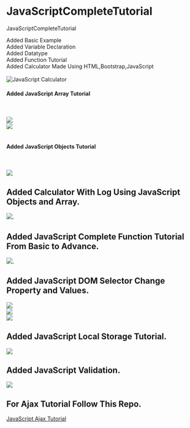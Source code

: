 # JavaScriptCompleteTutorial

JavaScriptCompleteTutorial

Added Basic Example<br>
Added Variable Declaration<br>
Added Datatype <br>
Added Function Tutorial<br>
Added Calculator Made Using HTML,Bootstrap,JavaScript<br><br>
<img src="screenshots/js_calculator.PNG" alt="JavaScript Calculator"> <br>

<h4>Added JavaScript Array Tutorial</h4><br><br>
<img src="screenshots/array1.PNG"><br>
<img src="screenshots/array2.PNG">
<br>
<br>
<h4>Added JavaScript Objects Tutorial</h4><br><br>
<img src="screenshots/js_object.PNG">

## Added Calculator With Log Using JavaScript Objects and Array.

<img src="screenshots/calculator_with_log.PNG">.

## Added JavaScript Complete Function Tutorial From Basic to Advance.

<img src="screenshots/js_functionss.PNG"/>.

## Added JavaScript DOM Selector Change Property and Values.

<img src="screenshots/dom2.PNG"><br>
<img src="screenshots/dom21.PNG"><br>
<img src="screenshots/dom22.PNG"><br>

## Added JavaScript Local Storage Tutorial.

<img src="screenshots/js_local.PNG">

## Added JavaScript Validation.

<img src="screenshots/valiation.PNG">

## For Ajax Tutorial Follow This Repo.

<a href="https://github.com/hackstarsj/JavaScriptAjaxCompleteTutorial">JavaScript Ajax Tutorial</a>
